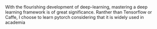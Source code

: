 With the flourishing development of deep-learning, mastering a deep learning framework is of great significance. Ranther than Tensorflow or Caffe, I choose to learn pytorch considering that it is widely used in academia
